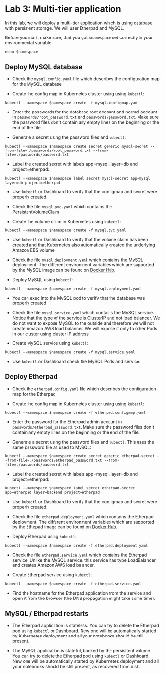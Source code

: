 # Lab 3: Multi-tier application

In this lab, we will deploy a multi-tier application which is using database with persistent storage. We will user Etherpad and MySQL.  

Before you start, make sure, that you got `$namespace` set correctly in your environmental variable.
```
echo $namespace
```

## Deploy MySQL database

* Check the `mysql.config.yaml` file which describes the configuration map for the MySQL database

* Create the config map in Kubernetes cluster using using `kubectl`:
```
kubectl --namespace $namespace create -f mysql.configmap.yaml
```

* Enter the passwords for the database root account and normal account in `passwords/root_password.txt` and `passwords/password.txt`. Make sure the password files don't contain any empty lines on the beginning or the end of the file.

* Generate a secret using the password files and `kubectl`:
```
kubectl --namespace $namespace create secret generic mysql-secret --from-file=./passwords/root_password.txt --from-file=./passwords/password.txt
```

* Label the created secret with labels app=mysql, layer=db and project=etherpad:
```
kubectl --namespace $namespace label secret mysql-secret app=mysql layer=db project=etherpad
```

* Use `kubectl` or Dashboard to verify that the configmap and secret were properly created.

* Check the file `mysql.pvc.yaml` which contains the PersistentVolumeClaim

* Create the volume claim in Kubernetes using `kubectl`:
```
kubectl --namespace $namespace create -f mysql.pvc.yaml
```

* Use `kubectl` or Dashboard to verify that the volume claim has been created and that Kubernetes also automatically created the underlying Amazon EBS volume.

* Check the file `mysql.deployment.yaml` which contains the MySQL deployment. The different environment variables which are supported by the MySQL image can be found on [Docker Hub](https://hub.docker.com/_/mysql/).

* Deploy MySQL using `kubectl`:
```
kubectl --namespace $namespace create -f mysql.deployment.yaml
```

* You can exec into the MySQL pod to verify that the database was properly created

* Check the file `mysql.service.yaml` which contains the MySQL service. Notice that the type of the service is ClusterIP and not load balancer. We do not want to expose MySQL to the outside and therefore we will not create Amazon AWS load balancer. We will expose it only to other Pods in our cluster using cluster IP address

* Create MySQL service using `kubectl`:
```
kubectl --namespace $namespace create -f mysql.service.yaml
```

* Use `kubectl` or Dashboard check the MySQL Pods and service.

## Deploy Etherpad

* Check the `etherpad.config.yaml` file which describes the configuration map for the Etherpad

* Create the config map in Kubernetes cluster using using `kubectl`:
```
kubectl --namespace $namespace create -f etherpad.configmap.yaml
```

* Enter the password for the Etherpad admin account in `passwords/etherpad_password.txt`. Make sure the password files don't contain any empty lines on the beginning or the end of the file.

* Generate a secret using the password files and `kubectl`. This uses the same password file as used to MySQL:
```
kubectl --namespace $namespace create secret generic etherpad-secret --from-file=./passwords/etherpad_password.txt --from-file=./passwords/password.txt
```

* Label the created secret with labels app=mysql, layer=db and project=etherpad:
```
kubectl --namespace $namespace label secret etherpad-secret app=etherpad layer=backend project=etherpad
```

* Use `kubectl` or Dashboard to verify that the configmap and secret were properly created.

* Check the file `etherpad.deployment.yaml` which contains the Etherpad deployment. The different environment variables which are supported by the Ethepad image can be found on [Docker Hub](https://hub.docker.com/r/tvelocity/etherpad-lite/).

* Deploy Etherpad using `kubectl`:
```
kubectl --namespace $namespace create -f etherpad.deployment.yaml
```

* Check the file `etherpad.service.yaml` which contains the Etherpad service. Unlike the MySQL service, this service has type LoadBalancer and creates Amazon AWS load balancer.

* Create Etherpad service using `kubectl`:
```
kubectl --namespace $namespace create -f etherpad.service.yaml
```

* Find the hostname for the Etherpad application from the service and open it from the browser (the DNS propagation might take some time).

## MySQL / Etherpad restarts

* The Etherpad application is stateless. You can try to delete the Etherpad pod using `kubectl` or Dashboard. New one will be automatically started by Kubernetes deployment and all your notebooks should be still present.

* The MySQL application is stateful, backed by the persisitent volume. You can try to delete the Etherpad pod using `kubectl` or Dashboard. New one will be automatically started by Kubernetes deployment and all your notebooks should be still present, as recovered from disk.
